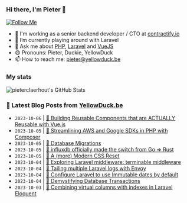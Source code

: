 ### Hi there, I'm Pieter 👋  
[![Follow Me](https://img.shields.io/github/followers/pieterclaerhout?label=Follow&style=social)](https://github.com/pieterclaerhout)

- 🏢 I'm working as a senior backend developer / CTO at [contractify.io](https://contractify.io)
- 🌱 I’m currently playing around with Laravel
- 💬 Ask me about [PHP](https://php.net), [Laravel](http://laravel.com) and [VueJS](https://vuejs.org)
- 😄 Pronouns: Pieter, Duckie, YellowDuck
- 📫 How to reach me: pieter@yellowduck.be

### My stats

![pieterclaerhout's GitHub Stats](https://github-readme-stats.vercel.app/api?username=pieterclaerhout&show_icons=true&count_private=true&line_height=40)

### 📩 Latest Blog Posts from [YellowDuck.be](https://www.yellowduck.be/)
<!-- BLOG-POST-LIST:START -->
- `2023-10-06` | [🔗 Building Reusable Components that are ACTUALLY Reusable with Vue.js](https://www.yellowduck.be/posts/building-reusable-components-that-are-actually-reusable-with-vue-js)  
- `2023-10-05` | [🐥 Streamlining AWS and Google SDKs in PHP with Composer](https://www.yellowduck.be/posts/streamlining-aws-and-google-sdks-in-php-with-composer)  
- `2023-10-05` | [🔗 Database Migrations](https://www.yellowduck.be/posts/database-migrations)  
- `2023-10-05` | [🔗 influxdb officially made the switch from Go =&gt; Rust](https://www.yellowduck.be/posts/influxdb-officially-made-the-switch-from-go-rust)  
- `2023-10-05` | [🔗 A &lpar;more&rpar; Modern CSS Reset](https://www.yellowduck.be/posts/a-more-modern-css-reset)  
- `2023-10-04` | [🐥 Exploring Laravel middleware: terminable middleware](https://www.yellowduck.be/posts/exploring-laravel-middleware-post-response-actions)  
- `2023-10-04` | [🔗 Tailing multiple Laravel logs with Envoy](https://www.yellowduck.be/posts/tailing-multiple-laravel-logs-with-envoy)  
- `2023-10-04` | [🔗 Configure Laravel to use Immutable dates by default](https://www.yellowduck.be/posts/configure-laravel-to-use-immutable-dates-by-default)  
- `2023-10-04` | [🔗 Demystifying Database Transactions](https://www.yellowduck.be/posts/demystifying-database-transactions)  
- `2023-10-03` | [🐥 Combining virtual columns with indexes in Laravel Eloquent](https://www.yellowduck.be/posts/combining-virtual-columns-with-indexes-in-laravel-eloquent)  

<!-- BLOG-POST-LIST:END -->
